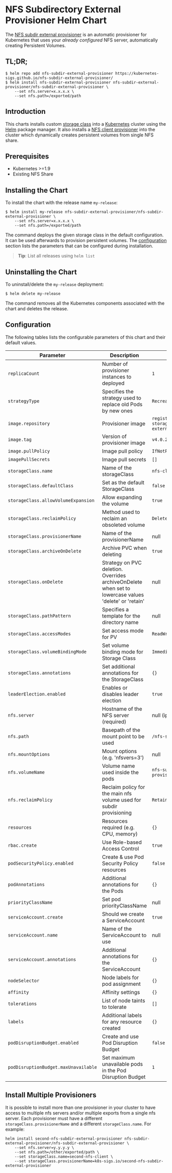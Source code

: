 # NFS Subdirectory External Provisioner Helm Chart

The [NFS subdir external provisioner](https://github.com/kubernetes-sigs/nfs-subdir-external-provisioner) is an automatic provisioner for Kubernetes that uses your *already configured* NFS server, automatically creating Persistent Volumes.

## TL;DR;

```console
$ helm repo add nfs-subdir-external-provisioner https://kubernetes-sigs.github.io/nfs-subdir-external-provisioner/
$ helm install nfs-subdir-external-provisioner nfs-subdir-external-provisioner/nfs-subdir-external-provisioner \
    --set nfs.server=x.x.x.x \
    --set nfs.path=/exported/path
```

## Introduction

This charts installs custom [storage class](https://kubernetes.io/docs/concepts/storage/storage-classes/) into a [Kubernetes](http://kubernetes.io) cluster using the [Helm](https://helm.sh) package manager. It also installs a [NFS client provisioner](https://github.com/kubernetes-sigs/nfs-subdir-external-provisioner) into the cluster which dynamically creates persistent volumes from single NFS share.

## Prerequisites

- Kubernetes >=1.9
- Existing NFS Share

## Installing the Chart

To install the chart with the release name `my-release`:

```console
$ helm install my-release nfs-subdir-external-provisioner/nfs-subdir-external-provisioner \
    --set nfs.server=x.x.x.x \
    --set nfs.path=/exported/path
```

The command deploys the given storage class in the default configuration. It can be used afterwards to provision persistent volumes. The [configuration](#configuration) section lists the parameters that can be configured during installation.

> **Tip**: List all releases using `helm list`

## Uninstalling the Chart

To uninstall/delete the `my-release` deployment:

```console
$ helm delete my-release
```

The command removes all the Kubernetes components associated with the chart and deletes the release.

## Configuration

The following tables lists the configurable parameters of this chart and their default values.

| Parameter                            | Description                                                                                           | Default                                                       |
| ------------------------------------ | ----------------------------------------------------------------------------------------------------- | ------------------------------------------------------------- |
| `replicaCount`                       | Number of provisioner instances to deployed                                                           | `1`                                                           |
| `strategyType`                       | Specifies the strategy used to replace old Pods by new ones                                           | `Recreate`                                                    |
| `image.repository`                   | Provisioner image                                                                                     | `registry.k8s.io/sig-storage/nfs-subdir-external-provisioner` |
| `image.tag`                          | Version of provisioner image                                                                          | `v4.0.2`                                                      |
| `image.pullPolicy`                   | Image pull policy                                                                                     | `IfNotPresent`                                                |
| `imagePullSecrets`                   | Image pull secrets                                                                                    | `[]`                                                          |
| `storageClass.name`                  | Name of the storageClass                                                                              | `nfs-client`                                                  |
| `storageClass.defaultClass`          | Set as the default StorageClass                                                                       | `false`                                                       |
| `storageClass.allowVolumeExpansion`  | Allow expanding the volume                                                                            | `true`                                                        |
| `storageClass.reclaimPolicy`         | Method used to reclaim an obsoleted volume                                                            | `Delete`                                                      |
| `storageClass.provisionerName`       | Name of the provisionerName                                                                           | null                                                          |
| `storageClass.archiveOnDelete`       | Archive PVC when deleting                                                                             | `true`                                                        |
| `storageClass.onDelete`              | Strategy on PVC deletion. Overrides archiveOnDelete when set to lowercase values 'delete' or 'retain' | null                                                          |
| `storageClass.pathPattern`           | Specifies a template for the directory name                                                           | null                                                          |
| `storageClass.accessModes`           | Set access mode for PV                                                                                | `ReadWriteOnce`                                               |
| `storageClass.volumeBindingMode`     | Set volume binding mode for Storage Class                                                             | `Immediate`                                                   |
| `storageClass.annotations`           | Set additional annotations for the StorageClass                                                       | `{}`                                                          |
| `leaderElection.enabled`             | Enables or disables leader election                                                                   | `true`                                                        |
| `nfs.server`                         | Hostname of the NFS server (required)                                                                 | null (ip or hostname)                                         |
| `nfs.path`                           | Basepath of the mount point to be used                                                                | `/nfs-storage`                                                |
| `nfs.mountOptions`                   | Mount options (e.g. 'nfsvers=3')                                                                      | null                                                          |
| `nfs.volumeName`                     | Volume name used inside the pods                                                                      | `nfs-subdir-external-provisioner-root`                        |
| `nfs.reclaimPolicy`                  | Reclaim policy for the main nfs volume used for subdir provisioning                                   | `Retain`                                                      |
| `resources`                          | Resources required (e.g. CPU, memory)                                                                 | `{}`                                                          |
| `rbac.create`                        | Use Role-based Access Control                                                                         | `true`                                                        |
| `podSecurityPolicy.enabled`          | Create & use Pod Security Policy resources                                                            | `false`                                                       |
| `podAnnotations`                     | Additional annotations for the Pods                                                                   | `{}`                                                          |
| `priorityClassName`                  | Set pod priorityClassName                                                                             | null                                                          |
| `serviceAccount.create`              | Should we create a ServiceAccount                                                                     | `true`                                                        |
| `serviceAccount.name`                | Name of the ServiceAccount to use                                                                     | null                                                          |
| `serviceAccount.annotations`         | Additional annotations for the ServiceAccount                                                         | `{}`                                                          |
| `nodeSelector`                       | Node labels for pod assignment                                                                        | `{}`                                                          |
| `affinity`                           | Affinity settings                                                                                     | `{}`                                                          |
| `tolerations`                        | List of node taints to tolerate                                                                       | `[]`                                                          |
| `labels`                             | Additional labels for any resource created                                                            | `{}`                                                          |
| `podDisruptionBudget.enabled`        | Create and use Pod Disruption Budget                                                                  | `false`                                                       |
| `podDisruptionBudget.maxUnavailable` | Set maximum unavailable pods in the Pod Disruption Budget                                             | `1`                                                           |

## Install Multiple Provisioners

It is possible to install more than one provisioner in your cluster to have access to multiple nfs servers and/or multiple exports from a single nfs server. Each provisioner must have a different `storageClass.provisionerName` and a different `storageClass.name`. For example:

```console
helm install second-nfs-subdir-external-provisioner nfs-subdir-external-provisioner/nfs-subdir-external-provisioner \
    --set nfs.server=y.y.y.y \
    --set nfs.path=/other/exported/path \
    --set storageClass.name=second-nfs-client \
    --set storageClass.provisionerName=k8s-sigs.io/second-nfs-subdir-external-provisioner
```
